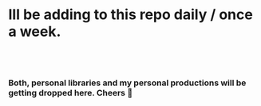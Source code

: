 # Ill be adding to this repo daily / once a week.
<br><br>
### Both, personal libraries and my personal productions will be getting dropped here. Cheers 💙
